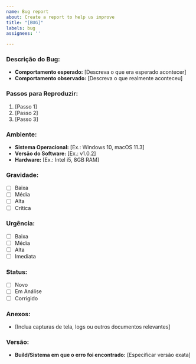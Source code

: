```yaml
---
name: Bug report
about: Create a report to help us improve
title: "[BUG]"
labels: bug
assignees: ''

---
```


### Descrição do Bug:
- **Comportamento esperado:** [Descreva o que era esperado acontecer]
- **Comportamento observado:** [Descreva o que realmente aconteceu]

### Passos para Reproduzir:
1. [Passo 1]
2. [Passo 2]
3. [Passo 3]

### Ambiente:
- **Sistema Operacional:** [Ex.: Windows 10, macOS 11.3]
- **Versão do Software:** [Ex.: v1.0.2]
- **Hardware:** [Ex.: Intel i5, 8GB RAM]

### Gravidade:
- [ ] Baixa
- [ ] Média
- [ ] Alta
- [ ] Crítica

### Urgência:
- [ ] Baixa
- [ ] Média
- [ ] Alta
- [ ] Imediata

### Status:
- [ ] Novo
- [ ] Em Análise
- [ ] Corrigido

### Anexos:
- [Inclua capturas de tela, logs ou outros documentos relevantes]

### Versão:
- **Build/Sistema em que o erro foi encontrado:** [Especificar versão exata]
